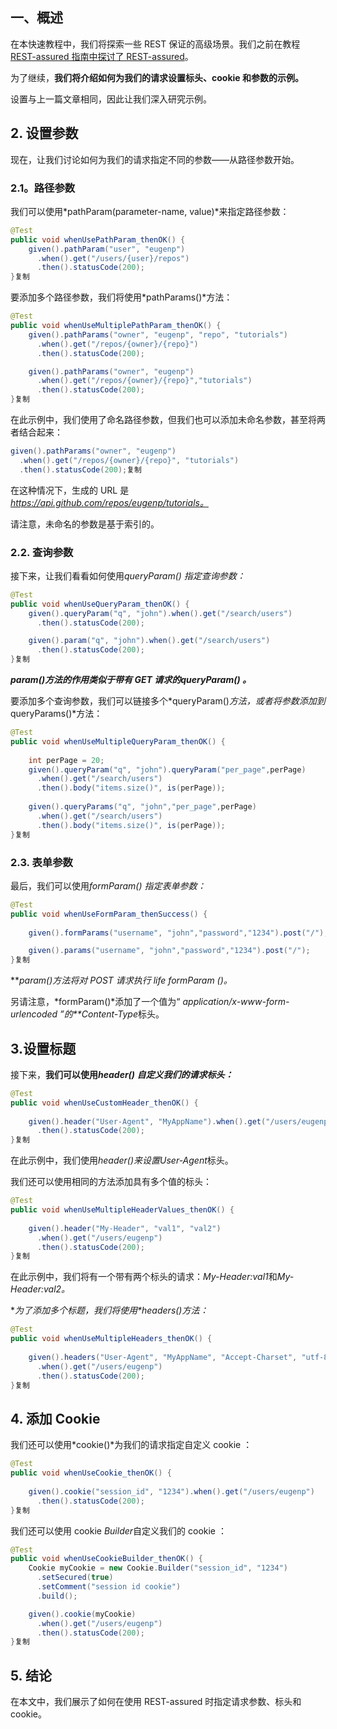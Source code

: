 ## **一、概述**

在本快速教程中，我们将探索一些 REST 保证的高级场景。我们之前在教程[REST-assured 指南中探讨了 REST-assured](https://www.baeldung.com/rest-assured-tutorial)。

为了继续，**我们将介绍如何为我们的请求设置标头、cookie 和参数的示例。**

设置与上一篇文章相同，因此让我们深入研究示例。

## **2. 设置参数**

现在，让我们讨论如何为我们的请求指定不同的参数——从路径参数开始。

### **2.1。路径参数**

我们可以使用*pathParam(parameter-name, value)*来指定路径参数：

```java
@Test
public void whenUsePathParam_thenOK() {
    given().pathParam("user", "eugenp")
      .when().get("/users/{user}/repos")
      .then().statusCode(200);
}复制
```

要添加多个路径参数，我们将使用*pathParams()*方法：

```java
@Test
public void whenUseMultiplePathParam_thenOK() {
    given().pathParams("owner", "eugenp", "repo", "tutorials")
      .when().get("/repos/{owner}/{repo}")
      .then().statusCode(200);

    given().pathParams("owner", "eugenp")
      .when().get("/repos/{owner}/{repo}","tutorials")
      .then().statusCode(200);
}复制
```

在此示例中，我们使用了命名路径参数，但我们也可以添加未命名参数，甚至将两者结合起来：

```java
given().pathParams("owner", "eugenp")
  .when().get("/repos/{owner}/{repo}", "tutorials")
  .then().statusCode(200);复制
```

在这种情况下，生成的 URL 是*https://api.github.com/repos/eugenp/tutorials。*

请注意，未命名的参数是基于索引的。

### **2.2. 查询参数**

接下来，让我们看看如何使用*queryParam() 指定查询参数：*

```java
@Test
public void whenUseQueryParam_thenOK() {
    given().queryParam("q", "john").when().get("/search/users")
      .then().statusCode(200);

    given().param("q", "john").when().get("/search/users")
      .then().statusCode(200);
}复制
```

***param()*方法的作用类似于带有 GET 请求的*queryParam() 。***

要添加多个查询参数，我们可以链接多个*queryParam()*方法，或者将参数添加到*queryParams()*方法：

```java
@Test
public void whenUseMultipleQueryParam_thenOK() {
 
    int perPage = 20;
    given().queryParam("q", "john").queryParam("per_page",perPage)
      .when().get("/search/users")
      .then().body("items.size()", is(perPage));   
     
    given().queryParams("q", "john","per_page",perPage)
      .when().get("/search/users")
      .then().body("items.size()", is(perPage));
}复制
```

### **2.3. 表单参数**

最后，我们可以使用*formParam() 指定表单参数：*

```java
@Test
public void whenUseFormParam_thenSuccess() {
 
    given().formParams("username", "john","password","1234").post("/");

    given().params("username", "john","password","1234").post("/");
}复制
```

***param()*方法将对 POST 请求执行 life formParam *()*。**

另请注意，*formParam()*添加了一个值为“ *application/x-www-form-urlencoded ”的**Content-Type*标头。

## **3.设置标题**

接下来，**我们可以使用*header() 自定义我们的请求标头：***

```java
@Test
public void whenUseCustomHeader_thenOK() {
 
    given().header("User-Agent", "MyAppName").when().get("/users/eugenp")
      .then().statusCode(200);
}复制
```

在此示例中，我们使用*header()*来设置*User-Agent*标头。

我们还可以使用相同的方法添加具有多个值的标头：

```java
@Test
public void whenUseMultipleHeaderValues_thenOK() {
 
    given().header("My-Header", "val1", "val2")
      .when().get("/users/eugenp")
      .then().statusCode(200);
}复制
```

在此示例中，我们将有一个带有两个标头的请求：*My-Header:val1*和*My-Header:val2。*

**为了添加多个标题，我们将使用*headers()*方法：**

```java
@Test
public void whenUseMultipleHeaders_thenOK() {
 
    given().headers("User-Agent", "MyAppName", "Accept-Charset", "utf-8")
      .when().get("/users/eugenp")
      .then().statusCode(200);
}复制
```

## **4. 添加 Cookie**

我们还可以使用*cookie()*为我们的请求指定自定义 cookie ：

```java
@Test
public void whenUseCookie_thenOK() {
 
    given().cookie("session_id", "1234").when().get("/users/eugenp")
      .then().statusCode(200);
}复制
```

我们还可以使用 cookie *Builder*自定义我们的 cookie ：

```java
@Test
public void whenUseCookieBuilder_thenOK() {
    Cookie myCookie = new Cookie.Builder("session_id", "1234")
      .setSecured(true)
      .setComment("session id cookie")
      .build();

    given().cookie(myCookie)
      .when().get("/users/eugenp")
      .then().statusCode(200);
}复制
```

## **5. 结论**

在本文中，我们展示了如何在使用 REST-assured 时指定请求参数、标头和 cookie。